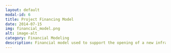 ```yaml
---
layout: default
modal-id: 6
title: Project Financing Model
date: 2014-07-15
img: financial_model.png
alt: image-alt
category: Financial Modeling
description: Financial model used to support the opening of a new infrastrucutre asset in Virginia. Model followed the F1F9 standard and had multiple scenarios for revenue, cost inflation, financing, etc. This project broke ground in 2023.
---
```

